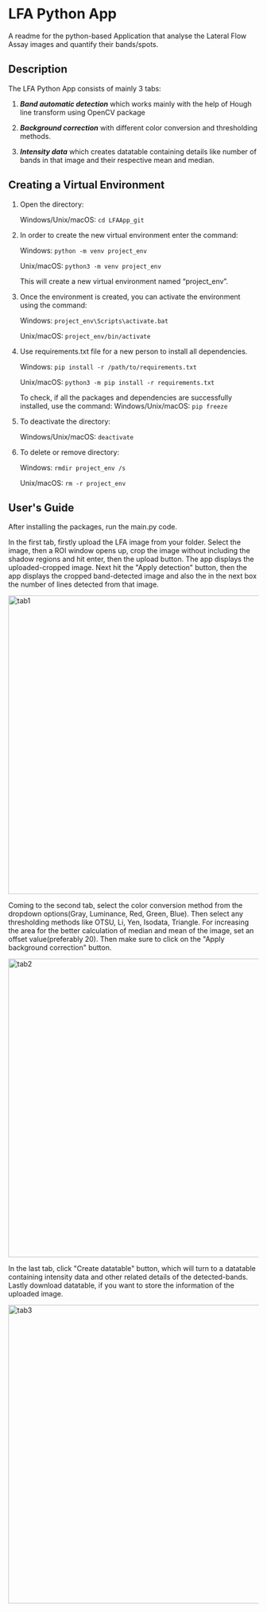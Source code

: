
# LFA Python App

A readme for the python-based Application that analyse the Lateral Flow Assay images and quantify their bands/spots.


## Description

The LFA Python App consists of mainly 3 tabs:

1. **_Band automatic detection_** which works mainly with the help of Hough line transform using OpenCV package

2. **_Background correction_** with different color conversion and thresholding methods.

3. **_Intensity data_** which creates datatable containing details like number of bands in that image and their respective mean and median. 


## Creating a Virtual Environment

1. Open the directory: 
   
   Windows/Unix/macOS: ```cd LFAApp_git```
   

2. In order to create the new virtual environment enter the command:
   
   Windows: ```python -m venv project_env```
   
   Unix/macOS: ```python3 -m venv project_env```
   
    This will create a new virtual environment named “project_env”.


3. Once the environment is created, you can activate the environment using the command:
   
   Windows: ```project_env\Scripts\activate.bat```
   
   Unix/macOS: ```project_env/bin/activate```
   

4. Use requirements.txt file for a new person to install all dependencies.
      
   Windows: ```pip install -r /path/to/requirements.txt```
   
   Unix/macOS: ```python3 -m pip install -r requirements.txt```
   
   To check, if all the packages and dependencies are successfully installed, use the command: 
   Windows/Unix/macOS: ```pip freeze```
   

5. To deactivate the directory:

   Windows/Unix/macOS: ```deactivate```


6. To delete or remove directory:
   
   Windows: ```rmdir project_env /s```
   
   Unix/macOS: ```rm -r project_env```


## User's Guide

After installing the packages, run the main.py code.

In the first tab, firstly upload the LFA image from your folder. 
Select the image, then a ROI window opens up, crop the image without including the shadow regions and hit enter, then the upload button. The app displays the uploaded-cropped image.
Next hit the "Apply detection" button, then the app displays the cropped band-detected image and also the in the next box the number of lines detected from that image.

<img width="601" alt="tab1" src="https://user-images.githubusercontent.com/75450699/131761170-ded6a6da-18df-4468-8a99-1f1e38b41f27.png">


Coming to the second tab, select the color conversion method from the dropdown options(Gray, Luminance, Red, Green, Blue).
Then select any thresholding methods like OTSU, Li, Yen, Isodata, Triangle.
For increasing the area for the better calculation of median and mean of the image, set an offset value(preferably 20).
Then make sure to click on the "Apply background correction" button.

<img width="601" alt="tab2" src="https://user-images.githubusercontent.com/75450699/131761188-2accaac5-3968-436a-a2b7-8e93419052e3.png">


In the last tab, click "Create datatable" button, which will turn to a datatable containing intensity data and other related details of the detected-bands.
Lastly download datatable, if you want to store the information of the uploaded image. 

<img width="601" alt="tab3" src="https://user-images.githubusercontent.com/75450699/131761192-28ca7223-d2f9-49ef-aa02-fe69f3a59840.png">


 
